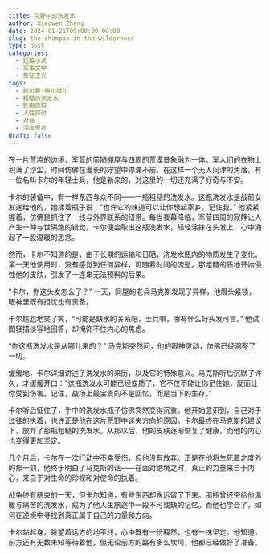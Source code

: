 ```yaml
---
title: 荒野中的洗发水
author: Xiaowen Zhang
date: 2024-01-21T09:00:00+08:00
slug: the-shampoo-in-the-wilderness
type: post
categories:
  - 短篇小说
  - 军事文学
  - 象征主义
tags:
  - 赫尔曼·梅尔维尔
  - 粗糙的洗发水
  - 咎由自取
  - 人性探讨
  - 对话
  - 深度思考
draft: false
---
```


在一片荒凉的边境，军营的简陋棚屋与四周的荒漠景象融为一体。军人们的衣物上积满了沙尘，时间仿佛在漫长的守望中停滞不前。在这样一个无人问津的角落，有一位名叫卡尔的年轻士兵，他是新来的，对这里的一切还充满了好奇与不安。

卡尔的装备中，有一样东西与众不同——一瓶粗糙的洗发水。这瓶洗发水是战前女友送给他的，她揉着瓶子说：“也许它的味道可以让你想起家乡，记住我。” 他紧紧握着，仿佛是抓住了一线与外界联系的纽带。每当夜幕降临，军营四周的寂静让人产生一种与世隔绝的错觉，卡尔便会取出这瓶洗发水，轻轻涂抹在头发上，心中涌起了一股温暖的思念。

然而，卡尔不知道的是，由于长期的运输和日晒，洗发水瓶内的物质发生了变化。第一天他使用时，没有感觉到任何异样，可随着时间的流逝，那粗糙的质地开始侵蚀他的皮肤，引发了一连串无法预料的后果。

“卡尔，你这头发怎么了？” 一天，同屋的老兵马克斯发现了异样，他眉头紧锁，眼神里既有担忧也有责备。

卡尔尴尬地笑了笑，“可能是缺水的关系吧，士兵嘛，哪有什么好头发可言。” 他试图轻描淡写地回答，却掩饰不住内心的焦虑。

“你这瓶洗发水是从哪儿来的？” 马克斯突然问，他的眼神灵动，仿佛已经洞察了一切。

缓缓地，卡尔详细讲述了洗发水的来历，以及它的特殊意义。马克斯听后沉默了许久，才缓缓开口：“这瓶洗发水可能已经变质了，它不仅不能让你记住她，反而让你受到伤害。记住，战场上最宝贵的不是回忆，而是当下的生存。”

卡尔听后怔住了，手中的洗发水瓶子仿佛突然变得沉重。他开始意识到，自己对于过往的执着，也许正是他在这片荒野中迷失方向的原因。卡尔最终在马克斯的建议下，放弃了那瓶粗糙的洗发水。从那以后，他的皮肤逐渐恢复了健康，而他的内心也变得更加坚定。

几个月后，卡尔在一次行动中不幸受伤，但他没有放弃。正是在他将生死置之度外的那一刻，他终于明白了马克斯的话——在面对绝境之时，真正的力量来自于内心，来自于对生命的珍视和对使命的执着。

战争终有结束的一天，但卡尔知道，有些东西却永远留了下来。那瓶曾经带给他温暖与痛苦的洗发水，成为了他人生旅途中一段不可或缺的记忆。而他也学会了，如何在逆境中寻找到真正属于自己的力量和方向。

卡尔站起身，眺望着远方的地平线，心中既有一份释然，也有一抹坚定。他知道，前方还有无数未知等待着他，但无论前方的路有多么坎坷，他都已经做好了准备。
